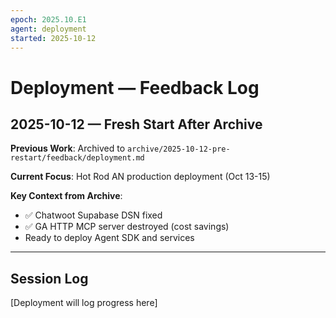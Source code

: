 ```yaml
---
epoch: 2025.10.E1
agent: deployment
started: 2025-10-12
---
```


# Deployment — Feedback Log

## 2025-10-12 — Fresh Start After Archive

**Previous Work**: Archived to `archive/2025-10-12-pre-restart/feedback/deployment.md`

**Current Focus**: Hot Rod AN production deployment (Oct 13-15)

**Key Context from Archive**:
- ✅ Chatwoot Supabase DSN fixed
- ✅ GA HTTP MCP server destroyed (cost savings)
- Ready to deploy Agent SDK and services

---

## Session Log

[Deployment will log progress here]

